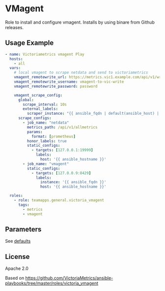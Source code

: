 # VMagent

Role to install and configure vmagent. Installs by using binare from Github releases.

## Usage Example

~~~yaml
- name: Victoriametrics vmagent Play
  hosts:
    - all
  vars:
    # local vmagent to scrape netdata and send to victoriametrics
    vmagent_remotewrite_url: https://metrics.vic1.example.com/api/v1/write
    vmagent_remotewrite_username: vmagent-to-vic-write
    vmagent_remotewrite_password: password

    vmagent_scrape_config:
      global:
        scrape_interval: 10s
        external_labels:
          scraper_instance: "{{ ansible_fqdn | default(ansible_host) | default(inventory_hostname) }}"
      scrape_configs:
        - job_name: "netdata"
          metrics_path: /api/v1/allmetrics
          params:
            format: [prometheus]
          honor_labels: true
          static_configs:
            - targets: [127.0.0.1:19999]
              labels:
                host: '{{ ansible_hostname }}'
        - job_name: "vmagent"
          static_configs:
            - targets: [127.0.0.9:8429]
              labels:
                instance: '{{ ansible_fqdn }}'
                host: '{{ ansible_hostname }}'

  roles:
    - role: teamapps.general.victoria_vmagent
      tags:
        - metrics
        - vmagent
~~~

## Parameters

See [defaults](defaults/main.yml)

## License

Apache 2.0

Based on <https://github.com/VictoriaMetrics/ansible-playbooks/tree/master/roles/victoria_vmagent>
